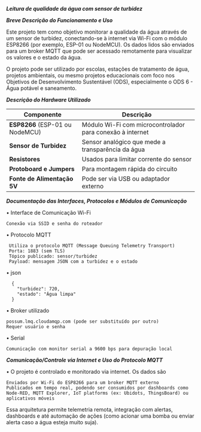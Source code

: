 ***Leitura de qualidade da água com sensor de turbidez***

***Breve Descrição do Funcionamento e Uso***

Este projeto tem como objetivo monitorar a qualidade da água através de um sensor de turbidez, conectando-se à internet via Wi-Fi com o módulo ESP8266 (por exemplo, ESP-01 ou NodeMCU).
Os dados lidos são enviados para um broker MQTT que pode ser acessado remotamente para visualizar os valores e o estado da água.

O projeto pode ser utilizado por escolas, estações de tratamento de água, projetos ambientais, ou mesmo projetos educacionais com foco nos Objetivos de Desenvolvimento Sustentável (ODS), especialmente o ODS 6 - Água potável e saneamento.

 ***Descrição do Hardware Utilizado***

 | Componente                      | Descrição                                                 |
| ------------------------------- | --------------------------------------------------------- |
| **ESP8266** (ESP-01 ou NodeMCU) | Módulo Wi-Fi com microcontrolador para conexão à internet |
| **Sensor de Turbidez**          | Sensor analógico que mede a transparência da água         |
| **Resistores**                  | Usados para limitar corrente do sensor                    |
| **Protoboard e Jumpers**        | Para montagem rápida do circuito                          |
| **Fonte de Alimentação 5V**     | Pode ser via USB ou adaptador externo                     |


***Documentação das Interfaces, Protocolos e Módulos de Comunicação***


• Interface de Comunicação Wi-Fi

    Conexão via SSID e senha do roteador

• Protocolo MQTT

     Utiliza o protocolo MQTT (Message Queuing Telemetry Transport)
     Porta: 1883 (sem TLS)
     Tópico publicado: sensor/turbidez
     Payload: mensagem JSON com a turbidez e o estado

• json

      {
        "turbidez": 720,
        "estado": "Água limpa"
      }

• Broker utilizado

    possum.lmq.cloudamqp.com (pode ser substituído por outro)
    Requer usuário e senha

• Serial

    Comunicação com monitor serial a 9600 bps para depuração local

***Comunicação/Controle via Internet e Uso do Protocolo MQTT***

• O projeto é controlado e monitorado via internet. Os dados são

    Enviados por Wi-Fi do ESP8266 para um broker MQTT externo
    Publicados em tempo real, podendo ser consumidos por dashboards como Node-RED, MQTT Explorer, IoT platforms (ex: Ubidots, ThingsBoard) ou aplicativos móveis

Essa arquitetura permite telemetria remota, integração com alertas, dashboards e até automação de ações (como acionar uma bomba ou enviar alerta caso a água esteja muito suja).
